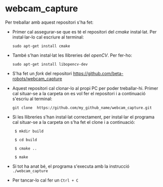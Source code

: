 # webcam_capture
Per treballar amb aquest repositori s'ha fet:
* Primer cal assegurar-se que es té el repositori del *cmake* instal·lat. Per instal·lar-lo cal escriure al terminal:

  `sudo apt-get install cmake`


* També s'han instal·lat les llibreries del *openCV*. Per fer-ho:

  `sudo apt-get install libopencv-dev`
  

* S'ha fet un *fork* del repositori https://github.com/beta-robots/webcam_capture
* Aquest repositori cal clonar-lo al propi PC per poder treballar-hi. Primer cal situar-se a la carpeta on es vol fer el repositori  i a continuació s'escriu al terminal:

  `git clone 
https://github.com/my_github_name/webcam_capture.git`


* Si les llibreries s'han instal·lat correctament, per instal·lar el programa cal situar-se a la carpeta on s'ha fet el clone i a continuació:

  ` $ mkdir build`
  
  ` $ cd build`
  
  ` $ cmake ..`
  
  ` $ make`
  
    
* Si tot ha anat bé, el programa s'executa amb la instrucció `./webcam_capture`
* Per tancar-lo cal fer un `Ctrl + C`
